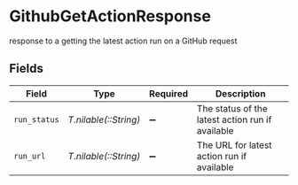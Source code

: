 # GithubGetActionResponse

response to a getting the latest action run on a GitHub request


## Fields

| Field                                            | Type                                             | Required                                         | Description                                      |
| ------------------------------------------------ | ------------------------------------------------ | ------------------------------------------------ | ------------------------------------------------ |
| `run_status`                                     | *T.nilable(::String)*                            | :heavy_minus_sign:                               | The status of the latest action run if available |
| `run_url`                                        | *T.nilable(::String)*                            | :heavy_minus_sign:                               | The URL for latest action run if available       |